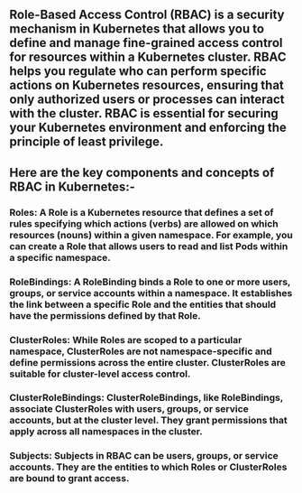 ## Role-Based Access Control (RBAC) is a security mechanism in Kubernetes that allows you to define and manage fine-grained access control for resources within a Kubernetes cluster. RBAC helps you regulate who can perform specific actions on Kubernetes resources, ensuring that only authorized users or processes can interact with the cluster. RBAC is essential for securing your Kubernetes environment and enforcing the principle of least privilege.

## Here are the key components and concepts of RBAC in Kubernetes:-

### Roles: A Role is a Kubernetes resource that defines a set of rules specifying which actions (verbs) are allowed on which resources (nouns) within a given namespace. For example, you can create a Role that allows users to read and list Pods within a specific namespace.

### RoleBindings: A RoleBinding binds a Role to one or more users, groups, or service accounts within a namespace. It establishes the link between a specific Role and the entities that should have the permissions defined by that Role.

### ClusterRoles: While Roles are scoped to a particular namespace, ClusterRoles are not namespace-specific and define permissions across the entire cluster. ClusterRoles are suitable for cluster-level access control.

### ClusterRoleBindings: ClusterRoleBindings, like RoleBindings, associate ClusterRoles with users, groups, or service accounts, but at the cluster level. They grant permissions that apply across all namespaces in the cluster.

### Subjects: Subjects in RBAC can be users, groups, or service accounts. They are the entities to which Roles or ClusterRoles are bound to grant access.
